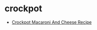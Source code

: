 # crockpot

 * [Crockpot Macaroni And Cheese Recipe](index/c/crockpot-macaroni-and-cheese-recipe.json)
